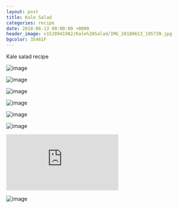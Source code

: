 ```yaml
---  
layout: post  
title: Kale Salad  
categories: recipe  
date: 2018-06-13 00:00:00 +0000  
header_image: v1528941982/Kale%20Salad/IMG_20180613_195739.jpg  
bgcolor: 35461F  
---  
```

Kale salad recipe  
  
![image](http://res.cloudinary.com/brauntrutta/image/upload/c_scale,w_1250/v1528942079/Kale%20Salad/IMG_20180613_192758.jpg)  
  
![image](http://res.cloudinary.com/brauntrutta/image/upload/c_scale,e_auto_saturation,w_1250,z_1.6/v1528941917/Kale%20Salad/IMG_20180613_192814.jpg)  
  
![image](http://res.cloudinary.com/brauntrutta/image/upload/c_scale,e_auto_saturation,w_1250/v1528941809/Kale%20Salad/IMG_20180613_193215.jpg)  
  
![image](http://res.cloudinary.com/brauntrutta/image/upload/c_scale,w_1250/v1528942155/Kale%20Salad/MVIMG_20180613_200123.jpg)  
    
![image](http://res.cloudinary.com/brauntrutta/image/upload/v1529521583/Kale%20Salad/IMG_20180619_211547.jpg)

![image](http://res.cloudinary.com/brauntrutta/image/upload/v1529521584/Kale%20Salad/IMG_20180619_212143.jpg)

![image](http://res.cloudinary.com/brauntrutta/image/upload/v1529543829/Kale%20Salad/MVIMG_20180614_073013.jpg2018-06-13-kale-salad.md)

![image](http://res.cloudinary.com/brauntrutta/image/upload/v1529521584/Kale%20Salad/IMG_20180619_213145.jpg)
<!--stackedit_data:
eyJoaXN0b3J5IjpbMTc3MDYwNTA0NF19
-->